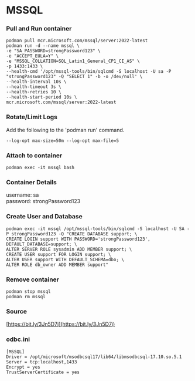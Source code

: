 # MSSQL
### Pull and Run container
```
podman pull mcr.microsoft.com/mssql/server:2022-latest
podman run -d --name mssql \
-e "SA_PASSWORD=strongPassword123" \
-e "ACCEPT_EULA=Y" \
-e "MSSQL_COLLATION=SQL_Latin1_General_CP1_CI_AS" \
-p 1433:1433 \
--health-cmd '/opt/mssql-tools/bin/sqlcmd -S localhost -U sa -P "strongPassword123" -Q "SELECT 1" -b -o /dev/null' \
--health-interval 10s \
--health-timeout 3s \
--health-retries 10 \
--health-start-period 10s \
mcr.microsoft.com/mssql/server:2022-latest
```

### Rotate/Limit Logs
Add the following to the 'podman run' command.  
```
--log-opt max-size=50m --log-opt max-file=5
```

### Attach to container
```
podman exec -it mssql bash
```

### Container Details
username: sa   
password: strongPassword123  

### Create User and Database
```
podman exec -it mssql /opt/mssql-tools/bin/sqlcmd -S localhost -U SA -P strongPassword123 -Q "CREATE DATABASE support; \
CREATE LOGIN support WITH PASSWORD='strongPassword123', DEFAULT_DATABASE=support; \
ALTER SERVER ROLE sysadmin ADD MEMBER support; \
CREATE USER support FOR LOGIN support; \
ALTER USER support WITH DEFAULT_SCHEMA=dbo; \
ALTER ROLE db_owner ADD MEMBER support"
```

### Remove container
```
podman stop mssql
podman rm mssql
```

### Source
[https://bit.ly/3Jn5D7i](https://bit.ly/3Jn5D7i)  

### odbc.ini
```
[MSSQL]  
Driver = /opt/microsoft/msodbcsql17/lib64/libmsodbcsql-17.10.so.5.1  
Server = tcp:localhost,1433
Encrypt = yes
TrustServerCertificate = yes
```